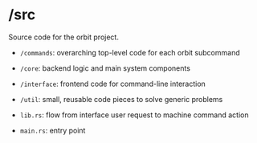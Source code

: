 # /src

Source code for the orbit project.

- `/commands`: overarching top-level code for each orbit subcommand

- `/core`: backend logic and main system components

- `/interface`: frontend code for command-line interaction

- `/util`: small, reusable code pieces to solve generic problems

- `lib.rs`: flow from interface user request to machine command action

- `main.rs`: entry point